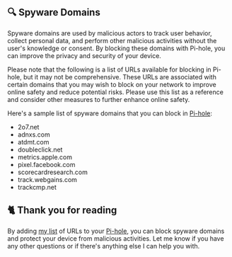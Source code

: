 ## 🔍 Spyware Domains
Spyware domains are used by malicious actors to track user behavior, collect personal data, and perform other malicious activities without the user's knowledge or consent.
By blocking these domains with Pi-hole, you can improve the privacy and security of your device.

Please note that the following is a list of URLs available for blocking in Pi-hole, but it may not be comprehensive.
These URLs are associated with certain domains that you may wish to block on your network to improve online safety and reduce potential risks.
Please use this list as a reference and consider other measures to further enhance online safety.

Here's a sample list of spyware domains that you can block in [Pi-hole](../What%20is%20Pi-hole.md):
- 2o7.net
- adnxs.com
- atdmt.com
- doubleclick.net
- metrics.apple.com
- pixel.facebook.com
- scorecardresearch.com
- track.webgains.com
- trackcmp.net

## 🐈 Thank you for reading
By adding [my list](https://github.com/sefinek24/PiHole-Blocklist-Collection/blob/main/List.md) of URLs to your [Pi-hole](../What%20is%20Pi-hole.md), you can block spyware domains and protect your device from malicious activities.
Let me know if you have any other questions or if there's anything else I can help you with.